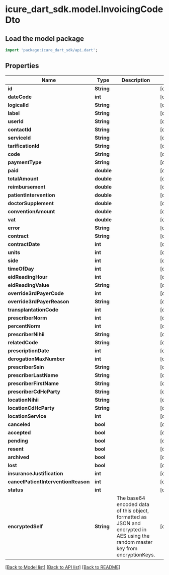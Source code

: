 # icure_dart_sdk.model.InvoicingCodeDto

## Load the model package
```dart
import 'package:icure_dart_sdk/api.dart';
```

## Properties
Name | Type | Description | Notes
------------ | ------------- | ------------- | -------------
**id** | **String** |  | [optional]
**dateCode** | **int** |  | [optional]
**logicalId** | **String** |  | [optional]
**label** | **String** |  | [optional]
**userId** | **String** |  | [optional]
**contactId** | **String** |  | [optional]
**serviceId** | **String** |  | [optional]
**tarificationId** | **String** |  | [optional]
**code** | **String** |  | [optional]
**paymentType** | **String** |  | [optional]
**paid** | **double** |  | [optional]
**totalAmount** | **double** |  | [optional]
**reimbursement** | **double** |  | [optional]
**patientIntervention** | **double** |  | [optional]
**doctorSupplement** | **double** |  | [optional]
**conventionAmount** | **double** |  | [optional]
**vat** | **double** |  | [optional]
**error** | **String** |  | [optional]
**contract** | **String** |  | [optional]
**contractDate** | **int** |  | [optional]
**units** | **int** |  | [optional]
**side** | **int** |  | [optional]
**timeOfDay** | **int** |  | [optional]
**eidReadingHour** | **int** |  | [optional]
**eidReadingValue** | **String** |  | [optional]
**override3rdPayerCode** | **int** |  | [optional]
**override3rdPayerReason** | **String** |  | [optional]
**transplantationCode** | **int** |  | [optional]
**prescriberNorm** | **int** |  | [optional]
**percentNorm** | **int** |  | [optional]
**prescriberNihii** | **String** |  | [optional]
**relatedCode** | **String** |  | [optional]
**prescriptionDate** | **int** |  | [optional]
**derogationMaxNumber** | **int** |  | [optional]
**prescriberSsin** | **String** |  | [optional]
**prescriberLastName** | **String** |  | [optional]
**prescriberFirstName** | **String** |  | [optional]
**prescriberCdHcParty** | **String** |  | [optional]
**locationNihii** | **String** |  | [optional]
**locationCdHcParty** | **String** |  | [optional]
**locationService** | **int** |  | [optional]
**canceled** | **bool** |  | [optional]
**accepted** | **bool** |  | [optional]
**pending** | **bool** |  | [optional]
**resent** | **bool** |  | [optional]
**archived** | **bool** |  | [optional]
**lost** | **bool** |  | [optional]
**insuranceJustification** | **int** |  | [optional]
**cancelPatientInterventionReason** | **int** |  | [optional]
**status** | **int** |  | [optional]
**encryptedSelf** | **String** | The base64 encoded data of this object, formatted as JSON and encrypted in AES using the random master key from encryptionKeys. | [optional]

[[Back to Model list]](../README.md#documentation-for-models) [[Back to API list]](../README.md#documentation-for-api-endpoints) [[Back to README]](../README.md)
